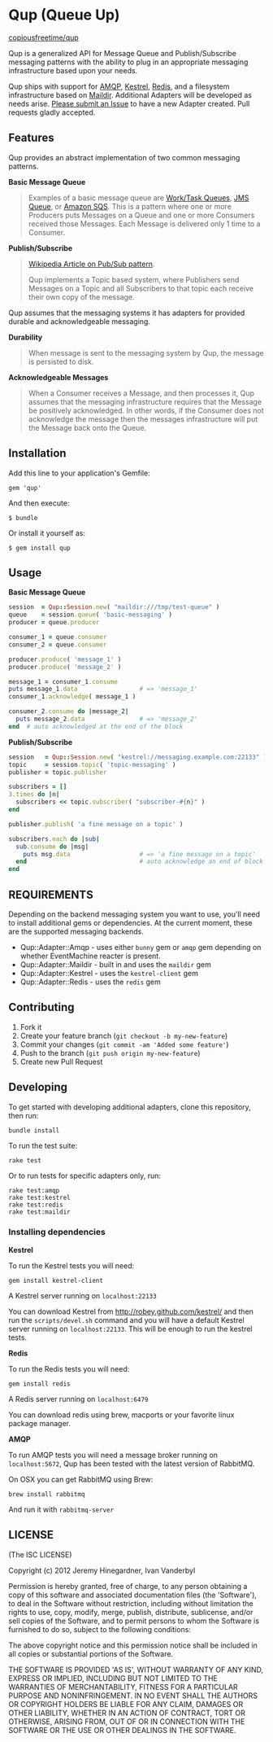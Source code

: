 # Qup (Queue Up)

[copiousfreetime/qup](http://github.com/copiousfreetime/qup)

Qup is a generalized API for Message Queue and Publish/Subscribe messaging
patterns with the ability to plug in an appropriate messaging infrastructure
based upon your needs.

Qup ships with support for [AMQP](http://www.amqp.org/), [Kestrel](https://github.com/robey/kestrel),
[Redis](http://redis.io), and a filesystem infrastructure based on
[Maildir](https://rubygems.org/gems/maildir). Additional Adapters will be
developed as needs arise. [Please submit an
Issue](https://github.com/copiousfreetime/qup/issues) to have a new Adapter
created. Pull requests gladly accepted.

## Features

Qup provides an abstract implementation of two common messaging patterns.

**Basic Message Queue**

> Examples of a basic message queue are [Work/Task
> Queues](http://www.rabbitmq.com/tutorials/tutorial-two-python.html), [JMS
> Queue](http://docs.oracle.com/javaee/6/api/javax/jms/Queue.html), or [Amazon
> SQS](http://aws.amazon.com/sqs/). This is a pattern where one or more
> Producers puts Messages on a Queue and one or more Consumers received those
> Messages. Each Message is delivered only 1 time to a Consumer.

**Publish/Subscribe**
> [Wikipedia Article on Pub/Sub
> pattern](http://en.wikipedia.org/wiki/Publish%E2%80%93subscribe_pattern).
>
> Qup implements a Topic based system, where Publishers send Messages on a Topic
> and all Subscribers to that topic each receive their own copy of the message.

Qup assumes that the messaging systems it has adapters for provided durable and
acknowledgeable messaging.

**Durability**

> When message is sent to the messaging system by Qup, the message is persisted to
> disk.

**Acknowledgeable Messages**

> When a Consumer receives a Message, and then processes it, Qup assumes that
> the messaging infrastructure requires that the Message be positively
> acknowledged. In other words, if the Consumer does not acknowledge the message
> then the messages infrastructure will put the Message back onto the Queue.

## Installation

Add this line to your application's Gemfile:

    gem 'qup'

And then execute:

    $ bundle

Or install it yourself as:

    $ gem install qup

## Usage

**Basic Message Queue**

```ruby
session  = Qup::Session.new( "maildir:///tmp/test-queue" )
queue    = session.queue( 'basic-messaging' )
producer = queue.producer

consumer_1 = queue.consumer
consumer_2 = queue.consumer

producer.produce( 'message_1' )
producer.produce( 'message_2' )

message_1 = consumer_1.consume
puts message_1.data                 # => 'message_1'
consumer_1.acknowledge( message_1 )

consumer_2.consume do |message_2|
  puts message_2.data               # => 'message_2'
end  # auto acknowledged at the end of the block
```

**Publish/Subscribe**

```ruby
session   = Qup::Session.new( "kestrel://messaging.example.com:22133" )
topic     = session.topic( 'topic-messaging' )
publisher = topic.publisher

subscribers = []
3.times do |n|
  subscribers << topic.subscriber( "subscriber-#{n}" )
end

publisher.publish( 'a fine message on a topic' )

subscribers.each do |sub|
  sub.consume do |msg|
    puts msg.data                   # => 'a fine message on a topic'
  end                               # auto acknowledge an end of block
end
```

## REQUIREMENTS

Depending on the backend messaging system you want to use, you'll need to
install additional gems or dependencies. At the current moment, these are the supported
messaging backends.

* Qup::Adapter::Amqp    - uses either `bunny` gem or `amqp` gem depending on whether EventMachine reacter is present.
* Qup::Adapter::Maildir - built in and uses the `maildir` gem
* Qup::Adapter::Kestrel - uses the `kestrel-client` gem
* Qup::Adapter::Redis   - uses the `redis` gem

## Contributing

1. Fork it
2. Create your feature branch (`git checkout -b my-new-feature`)
3. Commit your changes (`git commit -am 'Added some feature'`)
4. Push to the branch (`git push origin my-new-feature`)
5. Create new Pull Request

## Developing

To get started with developing additional adapters, clone this repository, then run:

    bundle install

To run the test suite:

    rake test

Or to run tests for specific adapters only, run:

    rake test:amqp
    rake test:kestrel
    rake test:redis
    rake test:maildir

### Installing dependencies

**Kestrel**

To run the Kestrel tests you will need:

    gem install kestrel-client

A Kestrel server running on `localhost:22133`

You can download Kestrel from http://robey.github.com/kestrel/ and then run the
`scripts/devel.sh` command and you will have a default Kestrel server running on
`localhost:22133`. This will be enough to run the kestrel tests.

**Redis**

To run the Redis tests you will need:

    gem install redis

A Redis server running on `localhost:6479`

You can download redis using brew, macports or your favorite linux package
manager.

**AMQP**

To run AMQP tests you will need a message broker running on `localhost:5672`,
Qup has been tested with the latest version of RabbitMQ.

On OSX you can get RabbitMQ using Brew:

    brew install rabbitmq

And run it with `rabbitmq-server`

## LICENSE

(The ISC LICENSE)

Copyright (c) 2012 Jeremy Hinegardner, Ivan Vanderbyl

Permission is hereby granted, free of charge, to any person obtaining
a copy of this software and associated documentation files (the
'Software'), to deal in the Software without restriction, including
without limitation the rights to use, copy, modify, merge, publish,
distribute, sublicense, and/or sell copies of the Software, and to
permit persons to whom the Software is furnished to do so, subject to
the following conditions:

The above copyright notice and this permission notice shall be
included in all copies or substantial portions of the Software.

THE SOFTWARE IS PROVIDED 'AS IS', WITHOUT WARRANTY OF ANY KIND,
EXPRESS OR IMPLIED, INCLUDING BUT NOT LIMITED TO THE WARRANTIES OF
MERCHANTABILITY, FITNESS FOR A PARTICULAR PURPOSE AND NONINFRINGEMENT.
IN NO EVENT SHALL THE AUTHORS OR COPYRIGHT HOLDERS BE LIABLE FOR ANY
CLAIM, DAMAGES OR OTHER LIABILITY, WHETHER IN AN ACTION OF CONTRACT,
TORT OR OTHERWISE, ARISING FROM, OUT OF OR IN CONNECTION WITH THE
SOFTWARE OR THE USE OR OTHER DEALINGS IN THE SOFTWARE.

